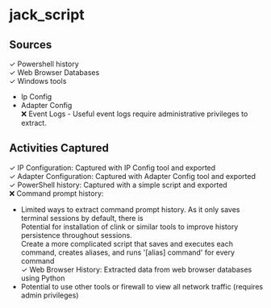 # jack_script

## Sources

✓ Powershell history<br>
✓ Web Browser Databases<br>
✓ Windows tools<br>
  - Ip Config<br>
  - Adapter Config<br>
❌ Event Logs - Useful event logs require administrative privileges to extract.<br>
## Activities Captured

✓ IP Configuration: Captured with IP Config tool and exported<br>
✓ Adapter Configuration: Captured with Adapter Config tool and exported<br>
✓ PowerShell history: Captured with a simple script and exported<br>
❌ Command prompt history:<br>
  - Limited ways to extract command prompt history. As it only saves terminal sessions by default, there is<br>
    Potential for installation of clink or similar tools to improve history persistence throughout sessions.<br>
    Create a more complicated script that saves and executes each command, creates aliases, and runs '[alias] command' for every command<br>
✓ Web Browser History: Extracted data from web browser databases using Python<br>
  - Potential to use other tools or firewall to view all network traffic (requires admin privileges)<br>
